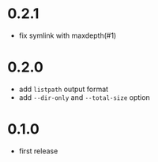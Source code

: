 # 0.2.1

* fix symlink with maxdepth(#1)

# 0.2.0

* add `listpath` output format
* add `--dir-only` and `--total-size` option

# 0.1.0

* first release
